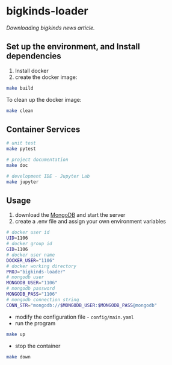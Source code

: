 # bigkinds-loader
*Downloading bigkinds news article.*


## Set up the environment, and Install dependencies
1. Install docker
2. create the docker image:
```bash
make build
```
To clean up the docker image:
```sh
make clean
```


## Container Services
```sh
# unit test
make pytest

# project documentation
make doc

# development IDE - Jupyter Lab
make jupyter
```


## Usage
1. download the [MongoDB](https://www.mongodb.com/try/download/community) and start the server
2. create a .env file and assign your own environment variables
```sh
# docker user id
UID=1106
# docker group id
GID=1106
# docker user name
DOCKER_USER="1106"
# docker working directory
PROJ="bigkinds-loader"
# mongodb user
MONGODB_USER="1106"
# mongodb password
MONGODB_PASS="1106"
# mongodb connection string
CONN_STR="mongodb://$MONGODB_USER:$MONGODB_PASS@mongodb"
```
- modify the configuration file - `config/main.yaml`
- run the program
```sh
make up
```
- stop the container
```sh
make down
```

